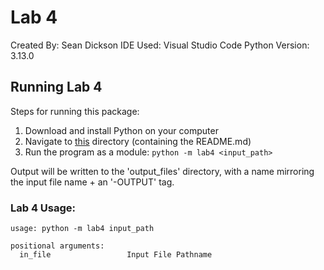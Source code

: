 # Lab 4
Created By: Sean Dickson
IDE Used: Visual Studio Code
Python Version: 3.13.0

## Running Lab 4
Steps for running this package:
1. Download and install Python on your computer
2. Navigate to [this](.) directory (containing the README.md)
4. Run the program as a module: `python -m lab4 <input_path>`

Output will be written to the 'output_files' directory, with a name mirroring the input file name + an '-OUTPUT' tag.

### Lab 4 Usage:
```commandline
usage: python -m lab4 input_path

positional arguments:
  in_file                 Input File Pathname
```
